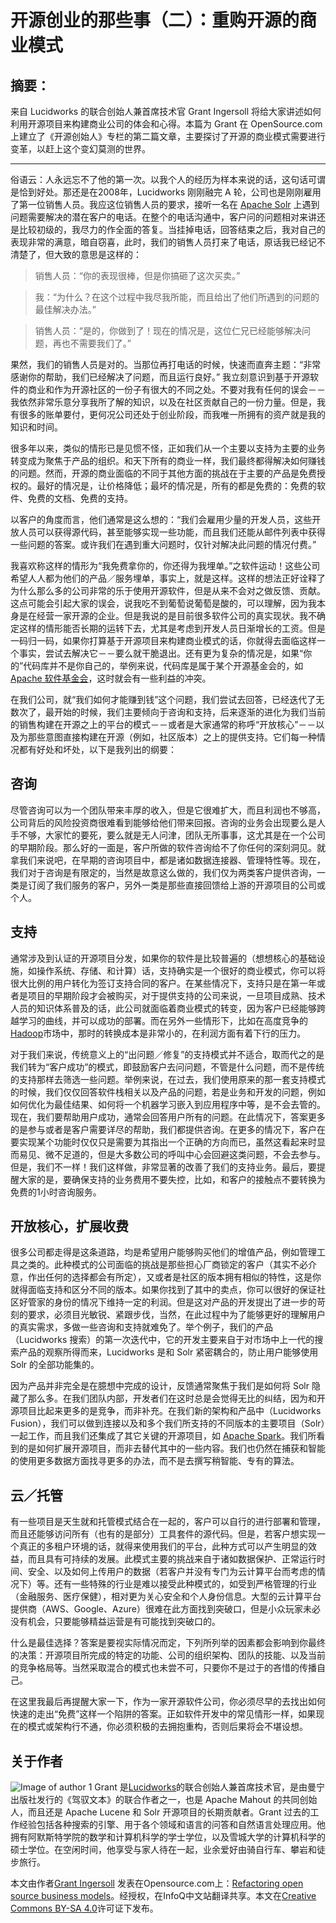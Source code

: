 # 开源创业的那些事（二）：重购开源的商业模式

## 摘要：

来自 Lucidworks 的联合创始人兼首席技术官 Grant Ingersoll 将给大家讲述如何利用开源项目来构建商业公司的体会和心得。本篇为 Grant 在 OpenSource.com 上建立了《开源创始人》专栏的第二篇文章，主要探讨了开源的商业模式需要进行变革，以赶上这个变幻莫测的世界。

--------------------------------------------------

俗语云：人永远忘不了他的第一次。以我个人的经历为样本来说的话，这句话可谓是恰到好处。那还是在2008年，Lucidworks 刚刚融完 A 轮，公司也是刚刚雇用了第一位销售人员。我应这位销售人员的要求，接听一名在 [Apache Solr](http://lucene.apache.org/solr/) 上遇到问题需要解决的潜在客户的电话。在整个的电话沟通中，客户问的问题相对来讲还是比较初级的，我尽力的作全面的答复。当挂掉电话，回答结束之后，我对自己的表现非常的满意，暗自窃喜，此时，我们的销售人员打来了电话，原话我已经记不清楚了，但大致的意思是这样的：
> 销售人员：“你的表现很棒，但是你搞砸了这次买卖。”

>  我：“为什么？在这个过程中我尽我所能，而且给出了他们所遇到的问题的最佳解决办法。”

>  销售人员：“是的，你做到了！现在的情况是，这位仁兄已经能够解决问题，再也不需要我们了。”

果然，我们的销售人员是对的。当那位再打电话的时候，快速而直奔主题：“非常感谢你的帮助，我们已经解决了问题，而且运行良好。” 我立刻意识到基于开源软件的商业和作为开源社区的一份子有很大的不同之处。不要对我有任何的误会－－我依然非常乐意分享我所了解的知识，以及在社区贡献自己的一份力量。但是，我有很多的账单要付，更何况公司还处于创业阶段，而我唯一所拥有的资产就是我的知识和时间。

很多年以来，类似的情形已是见惯不怪，正如我们从一个主要以支持为主要的业务转变成为聚焦于产品的组织。和天下所有的商业一样，我们最终都得解决如何赚钱的问题。然而，开源的商业面临的不同于其他方面的挑战在于主要的产品是免费授权的。最好的情况是，让价格降低；最坏的情况是，所有的都是免费的：免费的软件、免费的文档、免费的支持。

以客户的角度而言，他们通常是这么想的：“我们会雇用少量的开发人员，这些开放人员可以获得源代码，甚至能够实现一些功能，而且我们还能从邮件列表中获得一些问题的答案。或许我们在遇到重大问题时，仅针对解决此问题的情况付费。”

我喜欢称这样的情形为“我免费拿你的，你还得为我埋单。”之软件运动！这些公司希望人人都为他们的产品／服务埋单，事实上，就是这样。这样的想法正好诠释了为什么那么多的公司非常的乐于使用开源软件，但是从来不会对之做反馈、贡献。这点可能会引起大家的误会，说我吃不到葡萄说葡萄是酸的，可以理解，因为我本身是在经营一家开源的企业。但是我说的是目前很多软件公司的真实现状。我不确定这样的情形能否长期的运转下去，尤其是考虑到开发人员日渐增长的工资。但是一码归一码，如果你打算基于开源项目来构建商业模式的话，你就得去面临这样一个事实，尝试去解决它－－要么就干脆退出。还有更为复杂的情况是，如果“你的”代码库并不是你自己的，举例来说，代码库是属于某个开源基金会的，如[ Apache 软件基金会](http://www.apache.org/)，这时就会有一些利益的冲突。

在我们公司，就“我们如何才能赚到钱”这个问题，我们尝试去回答，已经迭代了无数次了，最开始的时候，我们主要倾向于咨询和支持，后来逐渐的进化为我们当前的销售构建在开源之上的平台的模式－－或者是大家通常的称呼“开放核心”－－以及为那些意图直接构建在开源（例如，社区版本）之上的提供支持。它们每一种情况都有好处和坏处，以下是我列出的纲要：

## 咨询

尽管咨询可以为一个团队带来丰厚的收入，但是它很难扩大，而且利润也不够高，公司背后的风险投资商很难看到能够给他们带来回报。咨询的业务会出现要么是人手不够，大家忙的要死，要么就是无人问津，团队无所事事，这尤其是在一个公司的早期阶段。那么好的一面是，客户所做的软件咨询给不了你任何的深刻洞见。就拿我们来说吧，在早期的咨询项目中，都是诸如数据连接器、管理特性等。现在，我们对于咨询是有限定的，当然是故意这么做的，我们仅为两类客户提供咨询，一类是订阅了我们服务的客户，另外一类是那些直接回馈给上游的开源项目的公司或个人。

## 支持

通常涉及到认证的开源项目分发，如果你的软件是比较普遍的（想想核心的基础设施，如操作系统、存储、和计算）话，支持确实是一个很好的商业模式，你可以将很大比例的用户转化为签订支持合同的客户。在某些情况下，支持只是在第一年或者是项目的早期阶段才会被购买，对于提供支持的公司来说，一旦项目成熟、技术人员的知识体系普及的话，此公司就面临着商业模式的转变，因为客户已经能够跨越学习的曲线，并可以成功的部署。而在另外一些情形下，比如在高度竞争的[Hadoop](http://hadoop.apache.org/)市场中，那时的转换成本是非常小的，在利润方面有着下行的压力。

对于我们来说，传统意义上的“出问题／修复”的支持模式并不适合，取而代之的是我们转为“客户成功”的模式，即鼓励客户去问问题，不管是什么问题，而不是传统的支持那样去筛选一些问题。举例来说，在过去，我们使用原来的那一套支持模式的时候，我们仅仅回答软件栈相关以及产品的问题，若是业务和开发的问题，例如如何优化为最佳结果、如何将一个机器学习嵌入到应用程序中等，是不会去管的。现在，我们要帮助用户成功，通常会回答用户所有的问题。在此情况下，答案更多的是参与或者是客户需要详尽的帮助，我们都提供咨询。在更多的情况下，客户在要实现某个功能时仅仅只是需要为其指出一个正确的方向而已，虽然这看起来时显而易见、微不足道的，但是大多数公司的呼叫中心会回避这类问题，不会去参与。但是，我们不一样！我们这样做，非常显著的改善了我们的支持业务。最后，要提醒大家的是，要确保支持的业务费用不要失控，比如，和客户的接触点不要转换为免费的1小时咨询服务。

## 开放核心，扩展收费

很多公司都走得是这条道路，均是希望用户能够购买他们的增值产品，例如管理工具之类的。此种模式的公司面临的挑战是那些担心厂商锁定的客户（其实不必介意，作出任何的选择都会有所定），又或者是社区的版本拥有相似的特性，这是你就得面临支持和区分不同的版本。如果你找到了其中的卖点，你可以很好的保证社区好管家的身份的情况下维持一定的利润。但是这对产品的开发提出了进一步的苛刻的要求，必须目光敏锐、紧跟步伐，当然，在此过程中为了能够更好的理解用户的真实需求，多做一些咨询和支持就难免了。举个例子，我们的产品（Lucidworks 搜索）的第一次迭代中，它的开发主要来自于对市场中上一代的搜索产品的观察所得而来，Lucidworks 是和 Solr 紧密耦合的，防止用户能够使用 Solr 的全部功能集的。

因为产品并非完全是在臆想中完成的设计，反馈通常聚焦于我们是如何将 Solr 隐藏了那么多。在我们团队内部，开发者们在这时总是会觉得无比的纠结，因为和开源项目比起来更多的是竞争，而非补充。在我们新的架构和产品中（Lucidworks Fusion），我们可以做到连接以及和多个我们所支持的不同版本的主要项目（Solr）一起工作，而且我们还集成了其它关键的开源项目，如 [Apache Spark](http://spark.apache.org/)。我们所看到的是如何扩展开源项目，而非去替代其中的一些内容。我们也仍然在捕获和智能的使用更多数据方面找寻更多的办法，而不是去撰写稍智能、专有的算法。

## 云／托管

有一些项目是天生就和托管模式结合在一起的，客户可以自行的进行部署和管理，而且还能够访问所有（也有的是部分）工具套件的源代码。但是，若客户想实现一个真正的多租户环境的话，就得来使用我们的平台，此种方式可以产生明显的效益，而且具有可持续的发展。此模式主要的挑战来自于诸如数据保护、正常运行时间、安全、以及如何上传用户的数据（若客户并没有专门为云计算平台而考虑的情况下）等。还有一些特殊的行业是难以接受此种模式的，如受到严格管理的行业（金融服务、医疗保健），相对更为关心安全和个人身份信息。大型的云计算平台提供商（AWS、Google、Azure）很难在此方面找到突破口，但是小众玩家未必没有机会，只要能够精益运营是有可能找到突破口的。

什么是最佳选择？答案是要视实际情况而定，下列所列举的因素都会影响到你最终的决策：开源项目所完成的特定的功能、公司的组织架构、团队的技能、以及当前的竞争格局等。当然采取混合的模式也未尝不可，只要你不是过于的吝惜的传播自己。

在这里我最后再提醒大家一下，作为一家开源软件公司，你必须尽早的去找出如何快速的走出“免费”这样一个陷阱的答案。正如软件开发中的常见情形一样，如果现在的模式或架构行不通，你必须积极的去拥抱重构，否则后果将会不堪设想。

## 关于作者
![Image of author 1](https://opensource.com/sites/default/files/styles/profile_pictures/public/grantingersoll_.jpg) Grant 是[Lucidworks](http://www.lucidworks.com/)的联合创始人兼首席技术官，是由曼宁出版社发行的《驾驭文本》的联合作者之一，也是 Apache Mahout 的共同创始人，而且还是 Apache Lucene 和 Solr 开源项目的长期贡献者。Grant 过去的工作经验包括各种搜索的引擎、用于各个领域和语言的问答和自然语言处理应用。他拥有阿默斯特学院的数学和计算机科学的学士学位，以及雪城大学的计算机科学的硕士学位。在空闲时间，他享受与家人待在一起，业余爱好由骑自行车、攀岩和徒步旅行。

本文由作者[Grant Ingersoll](https://opensource.com/users/gsingers) 发表在Opensource.com上：[Refactoring open source business models](https://opensource.com/business/16/4/refactoring-open-source-business-models)。经授权，在InfoQ中文站翻译共享。本文在[Creative Commons BY-SA 4.0](http://creativecommons.org/licenses/by-sa/4.0/)许可证下发布。
